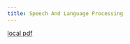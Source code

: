 ```yaml
---
title: Speech And Language Processing
---
```


[local pdf](../../../pdfs/speech-and-language-processing-ed3.pdf)